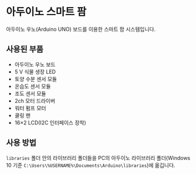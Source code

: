# 아두이노 스마트 팜
아두이노 우노(Arduino UNO) 보드를 이용한 스마트 팜 시스템입니다.

## 사용된 부품
* 아두이노 우노 보드
* 5 V 식물 생장 LED
* 토양 수분 센서 모듈
* 온습도 센서 모듈
* 조도 센서 모듈
* 2ch 모터 드라이버
* 워터 펌프 모터
* 쿨링 팬
* 16×2 LCD(I2C 인터페이스 장착)

## 사용 방법
`libraries` 폴더 안의 라이브러리 폴더들을 PC의 아두이노 라이브러리 폴더(Windows 10 기준 `C:\Users\%USERNAME%\Documents\Arduino\libraries`)에 옮깁니다.
